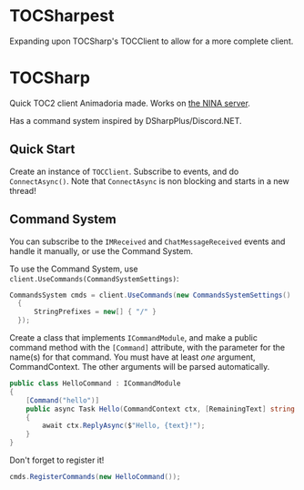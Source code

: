 # TOCSharpest

Expanding upon TOCSharp's TOCClient to allow for a more complete client.

# TOCSharp

Quick TOC2 client Animadoria made. Works on [the NINA server](https://nina.chat). 

Has a command system inspired by DSharpPlus/Discord.NET.

## Quick Start
Create an instance of `TOCClient`. Subscribe to events, and do `ConnectAsync()`. Note that `ConnectAsync` is non blocking and starts in a new thread!

## Command System
You can subscribe to the `IMReceived` and `ChatMessageReceived` events and handle it manually, or use the Command System. 

To use the Command System, use `client.UseCommands(CommandSystemSettings)`:
```cs
CommandsSystem cmds = client.UseCommands(new CommandsSystemSettings()
  {
      StringPrefixes = new[] { "/" }
  });
```

Create a class that implements `ICommandModule`, and make a public command method with the `[Command]` attribute, with the parameter for the name(s) for that command. You must have at least *one* argument, CommandContext. The other arguments will be parsed automatically.

```cs
public class HelloCommand : ICommandModule
{
    [Command("hello")]
    public async Task Hello(CommandContext ctx, [RemainingText] string text)
    {
        await ctx.ReplyAsync($"Hello, {text}!");
    }
}
```

Don't forget to register it!
```cs
cmds.RegisterCommands(new HelloCommand());
```
